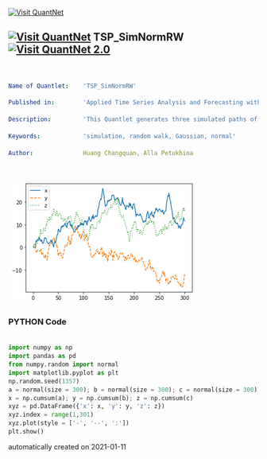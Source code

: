 [<img src="https://github.com/QuantLet/Styleguide-and-FAQ/blob/master/pictures/banner.png" width="888" alt="Visit QuantNet">](http://quantlet.de/)

## [<img src="https://github.com/QuantLet/Styleguide-and-FAQ/blob/master/pictures/qloqo.png" alt="Visit QuantNet">](http://quantlet.de/) **TSP_SimNormRW** [<img src="https://github.com/QuantLet/Styleguide-and-FAQ/blob/master/pictures/QN2.png" width="60" alt="Visit QuantNet 2.0">](http://quantlet.de/)

```yaml


Name of Quantlet:    'TSP_SimNormRW'

Published in:        'Applied Time Series Analysis and Forecasting with Python'

Description:         'This Quantlet generates three simulated paths of a standard Gaussian random walk'

Keywords:            'simulation, random walk, Gaussian, normal'

Author:              Huang Changquan, Alla Petukhina




```

![Picture1](TSP_SimNormRW_Fig1-13.png)

### PYTHON Code
```python

import numpy as np
import pandas as pd
from numpy.random import normal
import matplotlib.pyplot as plt
np.random.seed(1357)
a = normal(size = 300); b = normal(size = 300); c = normal(size = 300)
x = np.cumsum(a); y = np.cumsum(b); z = np.cumsum(c)
xyz = pd.DataFrame({'x': x, 'y': y, 'z': z})
xyz.index = range(1,301)
xyz.plot(style = ['-', '--', ':'])
plt.show()
```

automatically created on 2021-01-11
